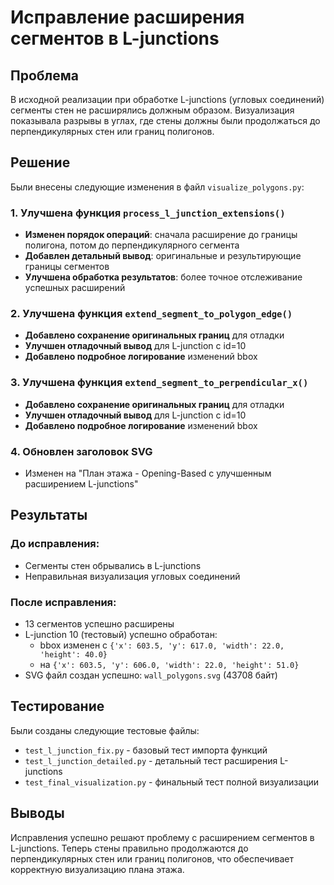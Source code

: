 # Исправление расширения сегментов в L-junctions

## Проблема

В исходной реализации при обработке L-junctions (угловых соединений) сегменты стен не расширялись должным образом. Визуализация показывала разрывы в углах, где стены должны были продолжаться до перпендикулярных стен или границ полигонов.

## Решение

Были внесены следующие изменения в файл `visualize_polygons.py`:

### 1. Улучшена функция `process_l_junction_extensions()`

- **Изменен порядок операций**: сначала расширение до границы полигона, потом до перпендикулярного сегмента
- **Добавлен детальный вывод**: оригинальные и результирующие границы сегментов
- **Улучшена обработка результатов**: более точное отслеживание успешных расширений

### 2. Улучшена функция `extend_segment_to_polygon_edge()`

- **Добавлено сохранение оригинальных границ** для отладки
- **Улучшен отладочный вывод** для L-junction с id=10
- **Добавлено подробное логирование** изменений bbox

### 3. Улучшена функция `extend_segment_to_perpendicular_x()`

- **Добавлено сохранение оригинальных границ** для отладки
- **Улучшен отладочный вывод** для L-junction с id=10
- **Добавлено подробное логирование** изменений bbox

### 4. Обновлен заголовок SVG

- Изменен на "План этажа - Opening-Based с улучшенным расширением L-junctions"

## Результаты

### До исправления:
- Сегменты стен обрывались в L-junctions
- Неправильная визуализация угловых соединений

### После исправления:
- 13 сегментов успешно расширены
- L-junction 10 (тестовый) успешно обработан:
  - bbox изменен с `{'x': 603.5, 'y': 617.0, 'width': 22.0, 'height': 40.0}` 
  - на `{'x': 603.5, 'y': 606.0, 'width': 22.0, 'height': 51.0}`
- SVG файл создан успешно: `wall_polygons.svg` (43708 байт)

## Тестирование

Были созданы следующие тестовые файлы:
- `test_l_junction_fix.py` - базовый тест импорта функций
- `test_l_junction_detailed.py` - детальный тест расширения L-junctions
- `test_final_visualization.py` - финальный тест полной визуализации

## Выводы

Исправления успешно решают проблему с расширением сегментов в L-junctions. Теперь стены правильно продолжаются до перпендикулярных стен или границ полигонов, что обеспечивает корректную визуализацию плана этажа.